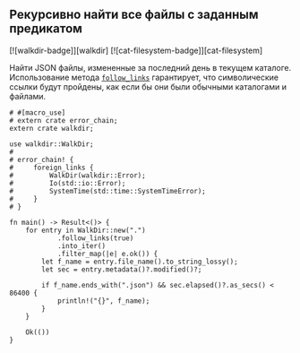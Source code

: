 ## Рекурсивно найти все файлы с заданным предикатом

[![walkdir-badge]][walkdir] [![cat-filesystem-badge]][cat-filesystem]

Найти JSON файлы, измененные за последний день в текущем каталоге. Использование метода [`follow_links`](https://docs.rs/walkdir/*/walkdir/struct.WalkDir.html#method.follow_links) гарантирует, что символические ссылки будут пройдены, как если бы они были обычными каталогами и файлами.

```rust,no_run
# #[macro_use]
# extern crate error_chain;
extern crate walkdir;

use walkdir::WalkDir;
#
# error_chain! {
#     foreign_links {
#         WalkDir(walkdir::Error);
#         Io(std::io::Error);
#         SystemTime(std::time::SystemTimeError);
#     }
# }

fn main() -> Result<()> {
    for entry in WalkDir::new(".")
            .follow_links(true)
            .into_iter()
            .filter_map(|e| e.ok()) {
        let f_name = entry.file_name().to_string_lossy();
        let sec = entry.metadata()?.modified()?;

        if f_name.ends_with(".json") && sec.elapsed()?.as_secs() < 86400 {
            println!("{}", f_name);
        }
    }

    Ok(())
}
```


